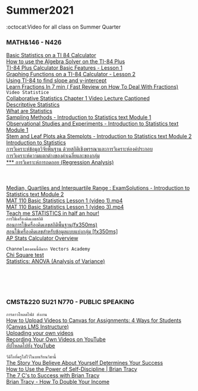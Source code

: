 # Summer2021
:octocat:Video for all class on Summer Quarter<br>
### MATH&146 - N426<br>
[Basic Statistics on a TI 84 Calculator](https://www.youtube.com/watch?v=V4aUsBeMoYg)<br>
[How to use the Algebra Solver on the TI-84 Plus](https://www.youtube.com/watch?v=UZnbiLoQiBQ&list=RDCMUCnqxRht9znQ_OOwRchPTzPQ&start_radio=1&rv=UZnbiLoQiBQ&t=4)<br>
[TI-84 Plus Calculator Basic Features - Lesson 1](https://www.youtube.com/watch?v=IiCI2tQuZEM)<br>
[Graphing Functions on a TI-84 Calculator - Lesson 2](https://www.youtube.com/watch?v=CGOk_dKoddA)<br>
[Using TI-84 to find slope and y-intercept](https://www.youtube.com/watch?v=1YRs7nDNZr8)<br>
[Learn Fractions In 7 min ( Fast Review on How To Deal With Fractions)](https://www.youtube.com/watch?v=dG2WSstQyUE)<br>
```Video Statistice```<br>
[Collaborative Statistics Chapter 1 Video Lecture Captioned](https://www.youtube.com/watch?v=viXNnZO8X9k&t=1374s)<br>
[Descritptive Statistics](https://www.youtube.com/watch?v=OEC8fIsJ8ro)<br>
[What are Statistics](https://www.youtube.com/watch?v=qGYVDWv5xWs)<br>
[Sampling Methods - Introduction to Statistics text Module 1](https://www.youtube.com/watch?v=no57iYTiSuE&list=PLwe4ajtQ6GaB1cqBqBeWvJP805TH3Ds7U&index=3)<br>
[Observational Studies and Experiments - Introduction to Statistics text Module 1](https://www.youtube.com/watch?v=PYy3HRqV3Gg&list=PLwe4ajtQ6GaB1cqBqBeWvJP805TH3Ds7U&index=1)<br>
[Stem and Leaf Plots aka Stemplots - Introduction to Statistics text Module 2](https://www.youtube.com/watch?v=gGQi2yd9krw&list=PLwe4ajtQ6GaB1cqBqBeWvJP805TH3Ds7U&index=3)<br>
[Introduction to Statistics](https://www.youtube.com/watch?v=zgcx1bs_uVo&list=RDCMUCNVMxRMEwvo9AS-Jfh6fQFg&start_radio=1&rv=zgcx1bs_uVo&t=266)<br>
[การวิเคราะห์ข้อมูลวิจัยพื้นฐาน ด้วยสถิติเชิงพรรณาและการวิเคราะห์องค์ประกอบ](https://www.youtube.com/watch?v=Ew9nYO5OF0E)<br>
[การวิเคราะห์ความแตกต่างของค่าเฉลี่ยและของกลุ่ม](https://www.youtube.com/watch?v=1LNNN6fZWxU)<br>
[*** การวิเคราะห์การถดถอย (Regression Analysis)](https://www.youtube.com/watch?v=iy3FEcZx0Uo)<br>
[]()<br>
[]()<br>
[]()<br>
[Median, Quartiles and Interquartile Range : ExamSolutions - Introduction to Statistics text Module 2](https://www.youtube.com/watch?v=muXLHhEkXSQ&list=PLwe4ajtQ6GaB1cqBqBeWvJP805TH3Ds7U&index=4)<br>
[MAT 110 Basic Statistics Lesson 1 (video 1).mp4](https://www.youtube.com/watch?v=daIb2VF1i3M)<br>
[MAT 110 Basic Statistics Lesson 1 (video 3).mp4](https://www.youtube.com/watch?v=rFNWDLSeaiU&list=RDCMUCYbGikXTKlQ41KzXaFsuqQg&index=3)<br>
[Teach me STATISTICS in half an hour!](https://www.youtube.com/watch?v=kyjlxsLW1Is)<br>
```การใช้เครื่องคิดเลขสถิติ```<br>
[สอนการใช้เครื่องคิดเลขสถิติพื้นฐาน(fx350ms)](https://www.youtube.com/watch?v=zHVzi0F9WpM)<br>
[สอนใช้เครื่องคิดเลขสำหรับข้อมูลแบบแบ่งกลุ่ม [fx350ms]](https://www.youtube.com/watch?v=3-JMEL9O36Q)<br>
[AP Stats Calculator Overview](https://www.youtube.com/watch?v=cIsM8SCfEm8)<br>

```Channelของคนนี้ดีมาก Vectors Academy```<br>
[Chi Square test](https://www.youtube.com/watch?v=f53nXHoMXx4&list=RDCMUCFUTIAx5h703U3gEcM1157Q&start_radio=1&rv=f53nXHoMXx4&t=0)<br>
[Statistics: ANOVA (Analysis of Variance)](https://www.youtube.com/watch?v=ynx04Qgqdrc&list=RDCMUCFUTIAx5h703U3gEcM1157Q&index=4)<br>
[]()<br>
[]()<br>
[]()<br>
[]()<br>
### CMST&220 SU21 N770 - PUBLIC SPEAKING
```การดาวโหลดไฟล์ ส่งงาน```<br>
[How to Upload Videos to Canvas for Assignments: 4 Ways for Students (Canvas LMS Instructure)](https://www.youtube.com/watch?v=FB-ibMSAGh0)<br>
[Uploading your own videos](https://edu.gcfglobal.org/en/youtube/uploading-and-sharing-videos/1/)<br>
[Recording Your Own Videos on YouTube](https://www.youtube.com/watch?v=OlN4RksQpCQ&t=35s)<br>
[อัปโหลดไปยัง YouTube](https://www.youtube.com/watch?v=klVWGHtRTuE&t=21s)<br>

```วีดีโอที่ครูใส่ใว้ในบทเรียนวิชานี้```<br>
[The Story You Believe About Yourself Determines Your Success](https://www.youtube.com/watch?v=68Wz25NMX2k&t=44s)<br>
[How to Use the Power of Self-Discipline | Brian Tracy](https://www.youtube.com/watch?v=pyNfB24Eo4A)<br>
[The 7 C's to Success with Brian Tracy](https://www.youtube.com/watch?v=FfohcP_zBkQ)<br>
[Brian Tracy - How To Double Your Income](https://www.youtube.com/watch?v=9QzFGqcxLJg)<br>
[]()<br>
[]()<br>

